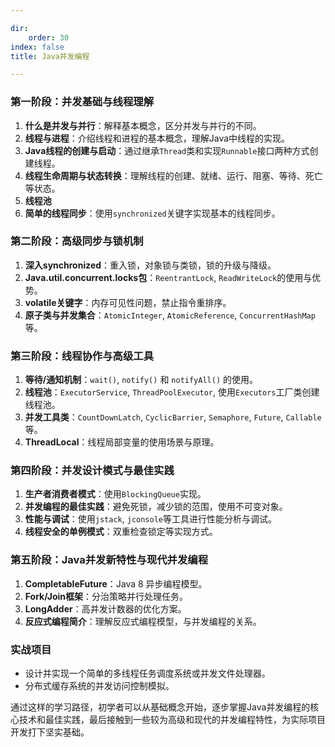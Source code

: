 ```yaml
--- 

dir:
    order: 30
index: false
title: Java并发编程

---
```




### 第一阶段：并发基础与线程理解
1. **什么是并发与并行**：解释基本概念，区分并发与并行的不同。
2. **线程与进程**：介绍线程和进程的基本概念，理解Java中线程的实现。
3. **Java线程的创建与启动**：通过继承`Thread`类和实现`Runnable`接口两种方式创建线程。
4. **线程生命周期与状态转换**：理解线程的创建、就绪、运行、阻塞、等待、死亡等状态。
5. **线程池**
6. **简单的线程同步**：使用`synchronized`关键字实现基本的线程同步。

### 第二阶段：高级同步与锁机制
1. **深入synchronized**：重入锁，对象锁与类锁，锁的升级与降级。
2. **Java.util.concurrent.locks包**：`ReentrantLock`, `ReadWriteLock`的使用与优势。
3. **volatile关键字**：内存可见性问题，禁止指令重排序。
4. **原子类与并发集合**：`AtomicInteger`, `AtomicReference`, `ConcurrentHashMap`等。

### 第三阶段：线程协作与高级工具
1. **等待/通知机制**：`wait()`, `notify()` 和 `notifyAll()` 的使用。
2. **线程池**：`ExecutorService`, `ThreadPoolExecutor`, 使用`Executors`工厂类创建线程池。
3. **并发工具类**：`CountDownLatch`, `CyclicBarrier`, `Semaphore`, `Future`, `Callable`等。
4. **ThreadLocal**：线程局部变量的使用场景与原理。

### 第四阶段：并发设计模式与最佳实践
1. **生产者消费者模式**：使用`BlockingQueue`实现。
2. **并发编程的最佳实践**：避免死锁，减少锁的范围，使用不可变对象。
3. **性能与调试**：使用`jstack`, `jconsole`等工具进行性能分析与调试。
4. **线程安全的单例模式**：双重检查锁定等实现方式。

### 第五阶段：Java并发新特性与现代并发编程
1. **CompletableFuture**：Java 8 异步编程模型。
2. **Fork/Join框架**：分治策略并行处理任务。
3. **LongAdder**：高并发计数器的优化方案。
4. **反应式编程简介**：理解反应式编程模型，与并发编程的关系。

### 实战项目
- 设计并实现一个简单的多线程任务调度系统或并发文件处理器。
- 分布式缓存系统的并发访问控制模拟。

通过这样的学习路径，初学者可以从基础概念开始，逐步掌握Java并发编程的核心技术和最佳实践，最后接触到一些较为高级和现代的并发编程特性，为实际项目开发打下坚实基础。